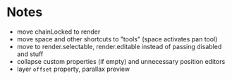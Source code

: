 # Notes

* move chainLocked to render
* move space and other shortcuts to "tools" (space activates pan tool)
* move to render.selectable, render.editable instead of passing disabled and stuff
* collapse custom properties (if empty) and unnecessary position editors
* layer `offset` property, parallax preview
